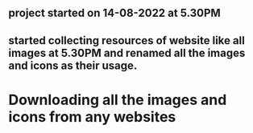 ## project started on 14-08-2022 at 5.30PM

## started collecting resources of website like all images at 5.30PM and renamed all the images and icons as their usage.

# Downloading all the images and icons from any websites

